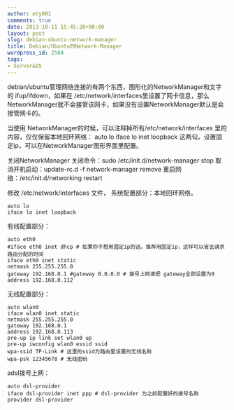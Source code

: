 ```yaml
---
author: ety001
comments: true
date: 2013-10-11 15:45:20+00:00
layout: post
slug: debian-ubuntu-network-manager
title: Debian/Ubuntu的Network-Manager
wordpress_id: 2504
tags:
- Server&OS
---
```


debian/ubuntu管理网络连接的有两个东西，图形化的NetworkManager和文字的 ifup/ifdown，如果在 /etc/network/interfaces里设置了网卡信息，那么NetworkManager就不会接管该网卡，如果没有设置NetworkManager默认是会接管网卡的。

当使用 NetworkManager的时候，可以注释掉所有/etc/network/interfaces 里的内容，仅仅保留本地回环网络：
auto lo
iface lo inet loopback
这两句。设置固定ip，可以在NetworkManager图形界面里配置。

关闭NetworkManager
关闭命令：sudo /etc/init.d/network-manager stop
取消开机启动：update-rc.d -f network-manager remove
重启网络：/etc/init.d/networking restart

修改 /etc/network/interfaces 文件，
系统配置部分：本地回环网络。

```
auto lo
iface lo inet loopback
```
有线配置部分：

```
auto eth0
#iface eth0 inet dhcp # 如果你不想用固定ip的话，推荐用固定ip，这样可以省去请求路由分配的时间
iface eth0 inet static
netmask 255.255.255.0
gateway 192.168.0.1 #gateway 0.0.0.0 # 拨号上网请把 gateway全部设置为0
address 192.168.0.112
```

无线配置部分：

```
auto wlan0
iface wlan0 inet static
netmask 255.255.255.0
gateway 192.168.0.1
address 192.168.0.113
pre-up ip link set wlan0 up
pre-up iwconfig wlan0 essid ssid
wpa-ssid TP-Link # 这里的ssid为路由里设置的无线名称
wpa-psk 12345678 # 无线密码
```

adsl拨号上网：

```
auto dsl-provider
iface dsl-provider inet ppp # dsl-provider 为之前配置好的拨号名称
provider dsl-provider
```
